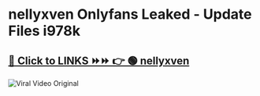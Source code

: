 
 # nellyxven Onlyfans Leaked - Update Files i978k

## <h2><a href="https://clipsfans.com/nellyxven&ref=git">🔗 Click to LINKS ⏩⏩ 👉 🟢 nellyxven </a></h2>

<a href="https://clipsfans.com/nellyxven&ref=git" rel="nofollow" data-target="animated-image.originalLink"><img src="https://i.ibb.co.com/xMMVF88/686577567.gif" alt="Viral Video Original" style="max-width: 100%; display: inline-block;" data-target="animated-image.originalImage"></a>

